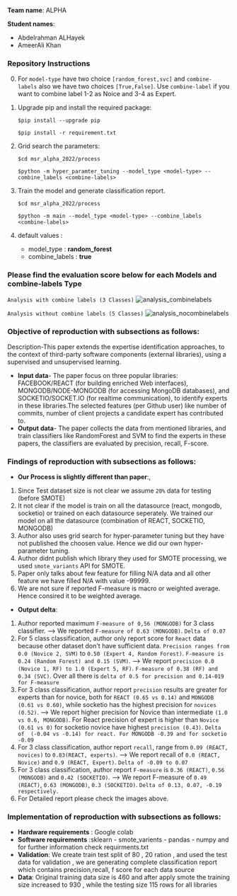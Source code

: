**Team name**: ALPHA

**Student names**:
- Abdelrahman ALHayek
- AmeerAli Khan 

### Repository Instructions
0. For `model-type` have two choice `[random_forest,svc]` and `combine-labels` also we have two choices `[True,False]`. Use `combine-label` if you want to combine label 1-2 as Noice and 3-4 as Expert. 

1. Upgrade pip and install the required package: 


    `$pip install --upgrade pip `


    `$pip install -r requirement.txt`
2. Grid search the parameters: 


    `$cd msr_alpha_2022/process`


    `$python -m hyper_paramter_tuning --model_type <model-type> --combine_labels <combine-labels>`

3. Train the model and generate classification report.


    `$cd msr_alpha_2022/process`


    `$python -m main --model_type <model-type> --combine_labels <combine-labels>`

4. default values :
    - model_type : **random_forest**
    - combine_labels : **true**

### Please find the evaluation score below for each Models and combine-labels Type

`Analysis with combine labels (3 Classes)`
![analysis_combinelabels](https://user-images.githubusercontent.com/13449847/189664739-c93d7fc7-e868-4769-9251-35670815ea1a.png)

`Analysis without combine labels (5 Classes)`
![analysis_nocombinelabels](https://user-images.githubusercontent.com/13449847/189664758-c377b25d-86e9-4131-9e3a-840027e2557c.png)

### Objective of reproduction with subsections as follows:
Description-This paper extends the expertise identification approaches, to the context of third-party software components (external libraries), using a supervised and unsupervised learning.
- **Input data**- The paper focus on three popular libraries: FACEBOOK/REACT (for building enriched Web interfaces), MONGODB/NODE-MONGODB (for accessing MongoDB databases), and SOCKETIO/SOCKET.IO (for realtime communication), to identify experts in these libraries.The selected features (per Github user) like number of commits, number of client projects a candidate expert has contributed to.
- **Output data**- The paper collects the data from mentioned libraries, and train classifiers like RandomForest and SVM to find the experts in these papers, the classifiers are evaluated by precision, recall, F-score.

### Findings of reproduction with subsections as follows:
- **Our Process is slightly different than paper**:,
1. Since Test dataset size is not clear we assume `20%` data for testing (before SMOTE)
2. It not clear if the model is train on all the datasource (react, mongodb, socketio) or trained on each datasource seperately. We trained our model on all the datasource (combination of REACT, SOCKETIO, MONGODB)
3. Author also uses grid search for hyper-parameter tuning but they have not published the choosen value. Hence we did our own hyper-parameter tuning. 
4. Author didnt publish which library they used for SMOTE processing, we used `smote_variants` API for SMOTE.
5. Paper only talks about few feature for filling N/A data and all other feature we have filled N/A with value -99999.
6. We are not sure if reported F-measure is macro or weighted average. Hence consired it to be weighted average.


- **Output delta**: 
1. Author reported maximum `F-measure of 0,56 (MONGODB)` for 3 class classifier. --> We reported `F-measure of 0.63 (MONGODB)`. `Delta of 0.07`
2. For 5 class classification, author only report score for `React` data because other dataset don't have sufficient data. `Precision ranges from 0.0 (Novice 2, SVM)` to `0.50 (Expert 4, Random Forest)`. `F-measure is 0.24 (Random Forest) and 0.15 (SVM)`. --> We report `precision 0.0 (Novice 1, RF) to 1.0 (Expert 5, RF)`. `F-measure of 0.38 (RF) and 0.34 (SVC)`. Over all there is `delta of 0.5 for precision and 0.14-019 for F-measure`
3. For 3 class classification, author report `precision` results are greater for experts than for novice, both for `REACT (0.65 vs 0.14)` and `MONGODB (0.61 vs 0.60)`, while socketio has the highest precision for `novices (0.52)`. --> We report higher precision for Novice than intermediate `(1.0 vs 0.6, MONGODB)`. For React precision of expert is higher than `Novice (0.61 vs 0)` for socketio novice have highest `precision (0.43)`. `Delta of  (-0.04 vs -0.14) for react. For MONGODB -0.39 and for socketio -0.09`
4. For 3 class classification, author report `recall`, range from `0.09 (REACT, novices)` to `0.83(REACT, experts)`. --> We report recall of `0.0 (REACT, Novice)` and `0.9 (REACT, Expert)`. `Delta of -0.09 to 0.07`
5. For 3 class classification, author report `F-measure` is `0.36 (REACT)`, `0.56 (MONGODB)` and `0.42 (SOCKETIO)`. --> We report F-measure of `0.49 (REACT)`, `0.63 (MONGODB)`, `0.3 (SOCKETIO)`. `Delta of 0.13, 0.07, -0.19 respectively.` 
6. For Detailed report please check the images above. 
### Implementation of reproduction with subsections as follows:
- **Hardware requirements** : Google colab 
- **Software requirements** :sklearn - smote_varients - pandas - numpy and for further information check requirments.txt
- **Validation**: We create train test split of 80 , 20 ration , and used the test data for validation , we are generating complete classification report which contains precision,recall, f score for each data source 
- **Data**: Original training data size is 460 and after apply smote the training size increased to 930 , while the testing size 115 rows for all libraries 
